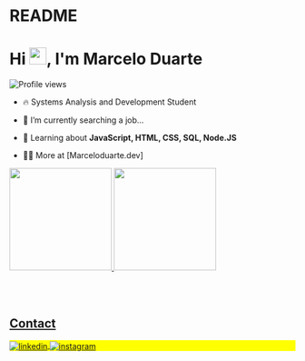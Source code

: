 # README

<h1 align="left">Hi <img src="https://raw.githubusercontent.com/kaueMarques/kaueMarques/master/hi.gif" height="30px">, I'm Marcelo Duarte</h1>
<p align="left"> <img src="https://komarev.com/ghpvc/?username=maykbrito&color=yellow" alt="Profile views" /> </p>

- 🔥 Systems Analysis and Development Student

- 🔭 I’m currently searching a job...

- 💬 Learning about **JavaScript, HTML, CSS, SQL, Node.JS**

- 👨‍💻 More at [Marceloduarte.dev]

<div>
<a href="https://github.com/Marcelo1304">
<img height="180em" src="https://github-readme-stats.vercel.app/api/top-langs/?username=Marcelo1304&layout=compact&langs_count=7&theme=dracula"/>
<img height="180em" src="https://github-readme-stats.vercel.app/api?username=Marcelo1304&show_icons=true&theme=dracula&include_all_commits=true&count_private=true"/>
</div>
<!--

<br><br>

## 🛠 &nbsp;Tech Stack

![JavaScript](https://img.shields.io/badge/-JavaScript-05122A?style=flat&logo=javascript)&nbsp;
![Node.js](https://img.shields.io/badge/-Node.js-05122A?style=flat&logo=node.js)&nbsp;
![HTML](https://img.shields.io/badge/-HTML-05122A?style=flat&logo=HTML5)&nbsp;
![CSS](https://img.shields.io/badge/-CSS-05122A?style=flat&logo=CSS3&logoColor=1572B6)&nbsp;
![React](https://img.shields.io/badge/-React-05122A?style=flat&logo=react)&nbsp;
![Git](https://img.shields.io/badge/-Git-05122A?style=flat&logo=git)&nbsp;
![GitHub](https://img.shields.io/badge/-GitHub-05122A?style=flat&logo=github)&nbsp;
![Markdown](https://img.shields.io/badge/-Markdown-05122A?style=flat&logo=markdown)&nbsp;
![Visual Studio Code](https://img.shields.io/badge/-Visual%20Studio%20Code-05122A?style=flat&logo=visual-studio-code&logoColor=007ACC)&nbsp;
![PostgreSQL](https://img.shields.io/badge/-PostgreSQL-05122A?style=flat&logo=postgresql)&nbsp;
![SQLite](https://img.shields.io/badge/-SQLite-05122A?style=flat&logo=sqlite)&nbsp;

<br><br>

## ⚙️ &nbsp;GitHub Analytics

<p align="left">
<img width="530em" src="https://github-readme-stats.vercel.app/api?username=maykbrito&show_icons=true&theme=vision-friendly-dark" alt="maykbrito's stats"/>
<img width="530em" src="https://github-readme-stats.vercel.app/api/top-langs/?username=maykbrito&layout=compact&theme=vision-friendly-dark" alt="maykbrito's most languages"/>
</p>
-->

<br><br>

## Contact

<p align="left" style="background:yellow">
<a href="www.linkedin.com/in/marcelo-duarte-5a20091b1" target="_blank">
  <img align="center" src="https://img.shields.io/badge/-Marcelo_Duarte-05122A?style=flat&logo=linkedin" alt="linkedin"/>
</a>
<a href="https://www.instagram.com/_marcelo.duarte_/" target="_blank">
 <img align="center" src="https://img.shields.io/badge/-Marcelo_Duarte-05122A?style=flat&logo=instagram" alt="instagram"/>
</a>

</p>

<!--

<img width="490em" src="https://github-readme-twitter-gazf.vercel.app/api?id=maykbrito&layout=wide&show_reply=off&show_retweet=off" />


**maykbrito/maykbrito** is a ✨ _special_ ✨ repository because its `README.md` (this file) appears on your GitHub profile.

Here are some ideas to get you started:

- 🔭 I’m currently searching a job...
- 🌱 I’m currently learning ...
- 👯 I’m looking to collaborate on ...
- 🤔 I’m looking for help with ...
- 💬 Ask me about ...
- 📫 How to reach me: ...
- 😄 Pronouns: ...
- ⚡ Fun fact: ...
-->
